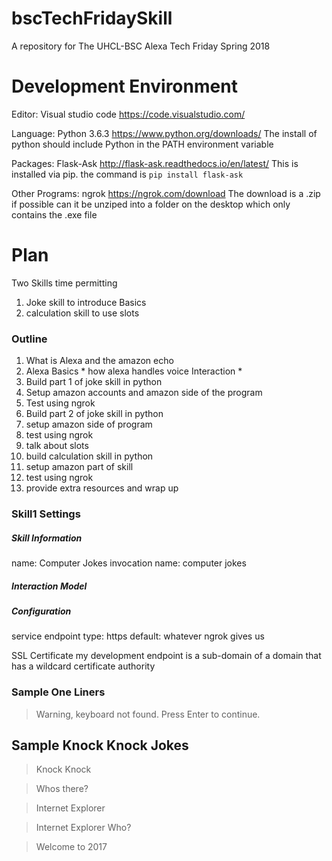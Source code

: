 # bscTechFridaySkill
A repository for The UHCL-BSC Alexa Tech Friday Spring 2018

# Development Environment
Editor:         Visual studio code https://code.visualstudio.com/

Language:       Python 3.6.3       https://www.python.org/downloads/            The install of python should include Python in the PATH environment variable

Packages:       Flask-Ask          http://flask-ask.readthedocs.io/en/latest/   This is installed via pip. the command is `pip install flask-ask`

Other Programs: ngrok              https://ngrok.com/download                   The download is a .zip if possible can it be unziped into a folder on the desktop which only contains the .exe file
                
# Plan
Two Skills time permitting
1) Joke skill to introduce Basics
2) calculation skill to use slots

### Outline 

1)  What is Alexa and the amazon echo
2)  Alexa Basics
        * how alexa handles voice Interaction
        * 
3)  Build part 1 of joke skill in python
4)  Setup amazon accounts and amazon side of the program
5)  Test using ngrok
6)  Build part 2 of joke skill in python
7)  setup amazon side of program
8)  test using ngrok
9)  talk about slots
10) build calculation skill in python
11) setup amazon part of skill
12) test using ngrok
13) provide extra resources and wrap up 

### Skill1 Settings

##### Skill Information

name: Computer Jokes
invocation name: computer jokes

##### Interaction Model

##### Configuration

service endpoint type: https
default: whatever ngrok gives us

SSL Certificate
my development endpoint is a sub-domain of a domain that has a wildcard certificate authority

### Sample One Liners
> Warning, keyboard not found. Press Enter to continue.

## Sample Knock Knock Jokes

>Knock Knock

>Whos there?

>Internet Explorer

>Internet Explorer Who?

>Welcome to 2017 
